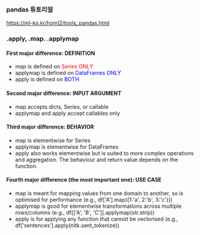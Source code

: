 ### pandas 튜토리얼
https://ml-ko.kr/homl2/tools_pandas.html

### .apply, .map. .applymap
#### First major difference: DEFINITION
* map is defined on <font color='red'>Series ONLY</font>
* applymap is defined on <font color='blue'>DataFrames ONLY</font>
* apply is defined on <font color='blue'>BOTH</font>

#### Second major difference: INPUT ARGUMENT
* map accepts dicts, Series, or callable
* applymap and apply accept callables only

#### Third major difference: BEHAVIOR
* map is elementwise for Series
* applymap is elementwise for DataFrames
* apply also works elementwise but is suited to more complex operations and aggregation. The behaviour and return value depends on the function.

#### Fourth major difference (the most important one): USE CASE
* map is meant for mapping values from one domain to another, so is optimised for performance (e.g., df['A'].map({1:'a', 2:'b', 3:'c'}))
* applymap is good for elementwise transformations across multiple rows/columns (e.g., df[['A', 'B', 'C']].applymap(str.strip))
* apply is for applying any function that cannot be vectorised (e.g., df['sentences'].apply(nltk.sent_tokenize)).

